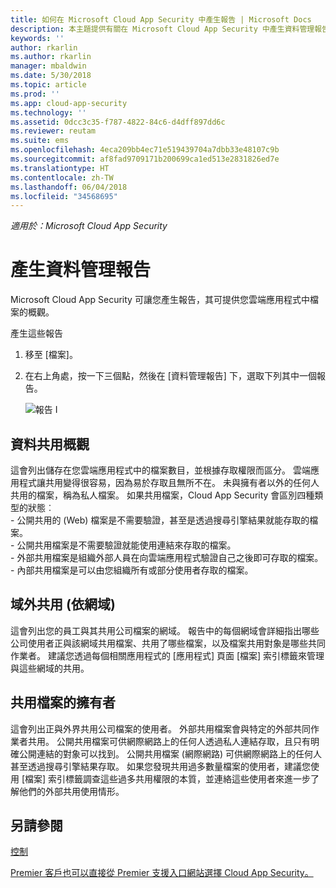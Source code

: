 ```yaml
---
title: 如何在 Microsoft Cloud App Security 中產生報告 | Microsoft Docs
description: 本主題提供有關在 Microsoft Cloud App Security 中產生資料管理報告的指示。
keywords: ''
author: rkarlin
ms.author: rkarlin
manager: mbaldwin
ms.date: 5/30/2018
ms.topic: article
ms.prod: ''
ms.app: cloud-app-security
ms.technology: ''
ms.assetid: 0dcc3c35-f787-4822-84c6-d4dff897dd6c
ms.reviewer: reutam
ms.suite: ems
ms.openlocfilehash: 4eca209bb4ec71e519439704a7dbb33e48107c9b
ms.sourcegitcommit: af8fad9709171b200699ca1ed513e2831826ed7e
ms.translationtype: HT
ms.contentlocale: zh-TW
ms.lasthandoff: 06/04/2018
ms.locfileid: "34568695"
---
```

*適用於：Microsoft Cloud App Security*



# <a name="generate-data-management-reports"></a>產生資料管理報告

Microsoft Cloud App Security 可讓您產生報告，其可提供您雲端應用程式中檔案的概觀。

產生這些報告

1. 移至 [檔案]。 
2. 在右上角處，按一下三個點，然後在 [資料管理報告] 下，選取下列其中一個報告。

   ![報告](./media/reports.png) I
## <a name="data-sharing-overview"></a>資料共用概觀 

這會列出儲存在您雲端應用程式中的檔案數目，並根據存取權限而區分。 雲端應用程式讓共用變得很容易，因為易於存取且無所不在。 未與擁有者以外的任何人共用的檔案，稱為私人檔案。 如果共用檔案，Cloud App Security 會區別四種類型的狀態︰ <br> - 公開共用的 (Web) 檔案是不需要驗證，甚至是透過搜尋引擎結果就能存取的檔案。<br> - 公開共用檔案是不需要驗證就能使用連結來存取的檔案。<br> - 外部共用檔案是組織外部人員在向雲端應用程式驗證自己之後即可存取的檔案。<br> - 內部共用檔案是可以由您組織所有或部分使用者存取的檔案。

## <a name="outbound-sharing-by-domain"></a>域外共用 (依網域)

這會列出您的員工與其共用公司檔案的網域。 報告中的每個網域會詳細指出哪些公司使用者正與該網域共用檔案、共用了哪些檔案，以及檔案共用對象是哪些共同作業者。 建議您透過每個相關應用程式的 [應用程式] 頁面 [檔案] 索引標籤來管理與這些網域的共用。

## <a name="owners-of-shared-files"></a>共用檔案的擁有者

這會列出正與外界共用公司檔案的使用者。 外部共用檔案會與特定的外部共同作業者共用。 公開共用檔案可供網際網路上的任何人透過私人連結存取，且只有明確公開連結的對象可以找到。 公開共用檔案 (網際網路) 可供網際網路上的任何人甚至透過搜尋引擎結果存取。 如果您發現共用過多數量檔案的使用者，建議您使用 [檔案] 索引標籤調查這些過多共用權限的本質，並連絡這些使用者來進一步了解他們的外部共用使用情形。


  
## <a name="see-also"></a>另請參閱 
[控制](control.md)   

[Premier 客戶也可以直接從 Premier 支援入口網站選擇 Cloud App Security。](https://premier.microsoft.com/)  
  
  